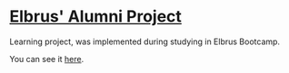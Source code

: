 # <a href="https://elbrus-alumni-project.herokuapp.com/">Elbrus' Alumni Project</a>

Learning project, was implemented during studying in Elbrus Bootcamp.

You can see it  <a href="https://elbrus-alumni-project.herokuapp.com">here</a>.
